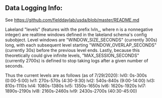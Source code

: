 ## Data Logging Info:
See https://github.com/fielddaylab/usda/blob/master/README.md

Lakeland "levels" (features with the prefix lvln_, where n is a nonnegative integer) are realtime windows defined in the lakeland schema's config subobject. 
Level windows are "WINDOW_SIZE_SECONDS" (currently 300s) long, with each subsequent level starting "WINDOW_OVERLAP_SECONDS" (currently 30s) before the previous level ends. Lastly, because this theoretically could give infinite levels, "MAX_SESSION_SECONDS" (currently 2700s) is defined to stop taking logs after a given number of seconds.

Thus the current levels are as follows (as of 7/29/2020):
lvl0: 0s-300s (0:00-5:00)
lvl1: 270s-570s (4:30-9:30)
lvl2: 540s-840s (9:00-14:00)
lvl3: 810s-1110s
lvl4: 1080s-1380s
lvl5: 1350s-1650s
lvl6: 1620s-1920s
lvl7: 1890s-2190s
lvl8: 2160s-2460s
lvl9: 2430s-2700s (40:30-45:00)
